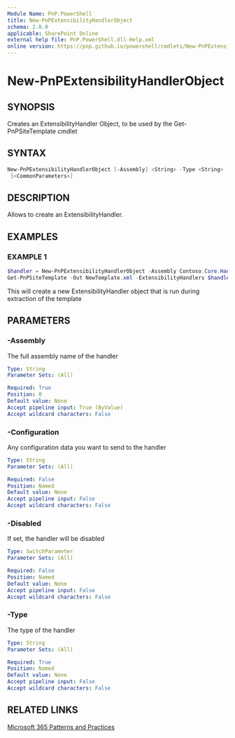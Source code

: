 ```yaml
---
Module Name: PnP.PowerShell
title: New-PnPExtensibilityHandlerObject
schema: 2.0.0
applicable: SharePoint Online
external help file: PnP.PowerShell.dll-Help.xml
online version: https://pnp.github.io/powershell/cmdlets/New-PnPExtensibilityHandlerObject.html
---
```

 
# New-PnPExtensibilityHandlerObject

## SYNOPSIS
Creates an ExtensibilityHandler Object, to be used by the Get-PnPSiteTemplate cmdlet

## SYNTAX

```powershell
New-PnPExtensibilityHandlerObject [-Assembly] <String> -Type <String> [-Configuration <String>] [-Disabled]
 [<CommonParameters>]
```

## DESCRIPTION

Allows to create an ExtensibilityHandler.

## EXAMPLES

### EXAMPLE 1
```powershell
$handler = New-PnPExtensibilityHandlerObject -Assembly Contoso.Core.Handlers -Type Contoso.Core.Handlers.MyExtensibilityHandler
Get-PnPSiteTemplate -Out NewTemplate.xml -ExtensibilityHandlers $handler
```

This will create a new ExtensibilityHandler object that is run during extraction of the template

## PARAMETERS

### -Assembly
The full assembly name of the handler

```yaml
Type: String
Parameter Sets: (All)

Required: True
Position: 0
Default value: None
Accept pipeline input: True (ByValue)
Accept wildcard characters: False
```

### -Configuration
Any configuration data you want to send to the handler

```yaml
Type: String
Parameter Sets: (All)

Required: False
Position: Named
Default value: None
Accept pipeline input: False
Accept wildcard characters: False
```

### -Disabled
If set, the handler will be disabled

```yaml
Type: SwitchParameter
Parameter Sets: (All)

Required: False
Position: Named
Default value: None
Accept pipeline input: False
Accept wildcard characters: False
```

### -Type
The type of the handler

```yaml
Type: String
Parameter Sets: (All)

Required: True
Position: Named
Default value: None
Accept pipeline input: False
Accept wildcard characters: False
```

## RELATED LINKS

[Microsoft 365 Patterns and Practices](https://aka.ms/m365pnp)

